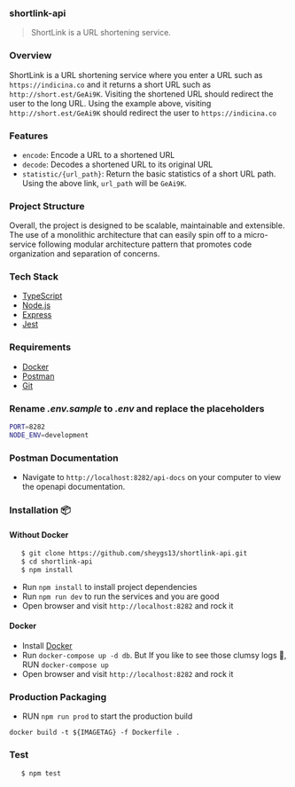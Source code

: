 ### shortlink-api

> ShortLink is a URL shortening service.

### Overview

ShortLink is a URL shortening service where you enter a URL such as `https://indicina.co` and it returns
a short URL such as `http://short.est/GeAi9K`. Visiting the shortened URL should redirect the user to the
long URL. Using the example above, visiting `http://short.est/GeAi9K` should redirect the user to `https://indicina.co`

### Features

- `encode`: Encode a URL to a shortened URL
- `decode`: Decodes a shortened URL to its original URL
- `statistic/{url_path}`: Return the basic statistics of a short URL path. Using the above link, `url_path` will be `GeAi9K`.

### Project Structure

Overall, the project is designed to be scalable, maintainable and extensible. The use of a monolithic architecture that can easily spin off to a micro-service following modular architecture pattern that promotes code organization and separation of concerns.

### Tech Stack

- [TypeScript](https://www.typescriptlang.org/)
- [Node.js](https://nodejs.org/en/download/current)
- [Express](https://www.npmjs.com/package/express)
- [Jest](https://www.npmjs.com/package/jest)

### Requirements

- [Docker](https://www.docker.com/)
- [Postman](https://www.postman.com/downloads/)
- [Git](https://git-scm.com/downloads)

### Rename _.env.sample_ to _.env_ and replace the placeholders

```bash
PORT=8282
NODE_ENV=development
```

### Postman Documentation

- Navigate to `http://localhost:8282/api-docs` on your computer to view the openapi documentation.

### Installation 📦

#### Without Docker

```bash
   $ git clone https://github.com/sheygs13/shortlink-api.git
   $ cd shortlink-api
   $ npm install
```

- Run `npm install` to install project dependencies
- Run `npm run dev` to run the services and you are good
- Open browser and visit `http://localhost:8282` and rock it

#### Docker

- Install [Docker](https://www.docker.com/)
- Run `docker-compose up -d db`. But If you like to see those clumsy logs 😬, RUN `docker-compose up`
- Open browser and visit `http://localhost:8282` and rock it

### Production Packaging

- RUN `npm run prod` to start the production build

```
docker build -t ${IMAGETAG} -f Dockerfile .
```

### Test

```bash
   $ npm test
```
